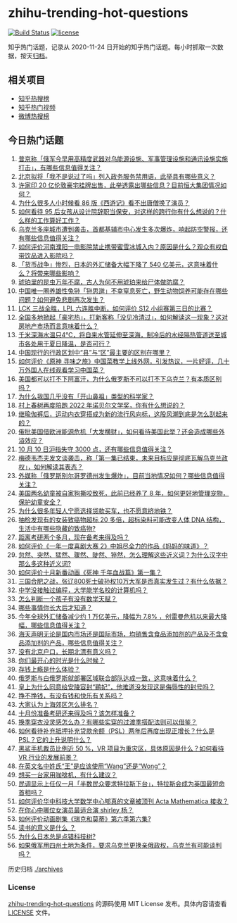 # zhihu-trending-hot-questions

[![Build Status](https://github.com/justjavac/zhihu-trending-hot-questions/workflows/ci/badge.svg?branch=master)](https://github.com/justjavac/zhihu-trending-hot-questions/actions)
[![license](https://img.shields.io/github/license/justjavac/zhihu-trending-hot-questions)](https://github.com/justjavac/zhihu-trending-hot-questions/blob/master/LICENSE)

知乎热门话题，记录从 2020-11-24 日开始的知乎热门话题。每小时抓取一次数据，按天[归档](./archives)。

## 相关项目

- [知乎热搜榜](https://github.com/justjavac/zhihu-trending-top-search)
- [知乎热门视频](https://github.com/justjavac/zhihu-trending-hot-video)
- [微博热搜榜](https://github.com/justjavac/weibo-trending-hot-search)

## 今日热门话题

<!-- BEGIN -->
<!-- 最后更新时间 Tue Oct 11 2022 03:16:23 GMT+0800 (China Standard Time) -->

1. [普京称「俄军今早用高精度武器对乌能源设施、军事管理设施和通讯设施实施打击」，有哪些信息值得关注？](https://www.zhihu.com/question/558532523)
1. [北京拟将「我不是说过了吗」列入政务服务禁用语，此举具有哪些意义？](https://www.zhihu.com/question/558280209)
1. [许家印 20 亿伦敦豪宅挂牌出售，此举透露出哪些信息？目前恒大集团情况如何？](https://www.zhihu.com/question/558486882)
1. [为什么很多人小时候看 86 版《西游记》看不出唐僧换了演员？](https://www.zhihu.com/question/536640108)
1. [如何看待 95 后女孩从设计院辞职当保安，对这样的跨行你有什么想说的？什么样的工作算好工作？](https://www.zhihu.com/question/558481905)
1. [乌克兰多座城市遭到袭击，首都基辅市中心发生多次爆炸，响起防空警报，还有哪些信息值得关注？](https://www.zhihu.com/question/558497910)
1. [如何评价河南濮阳一电影院禁止携带蜜雪冰城入内？原因是什么？观众有权自带饮品进入影院吗？](https://www.zhihu.com/question/558427120)
1. [「货币战争」惨烈，日本的外汇储备大幅下降了 540 亿美元，这意味着什么？将带来哪些影响？](https://www.zhihu.com/question/558293246)
1. [琥珀里的昆虫万年不腐，古人为何不用琥珀来给尸体做防腐？](https://www.zhihu.com/question/523576374)
1. [中国唯一圈养雄性兔狲「狲思邈」不幸窒息死亡，野生动物饲养可能存在哪些问题？如何避免悲剧再次发生？](https://www.zhihu.com/question/558497258)
1. [LCK 三战全胜，LPL 六连胜中断，如何评价 S12 小组赛第三日的比赛？](https://www.zhihu.com/question/558482569)
1. [全国多地掀起「豪宅热」，打新客称「没见冷清过」，如何解读这一现象？这对房地产市场而言意味着什么？](https://www.zhihu.com/question/558522977)
1. [千米深海水温只4℃，将自来水管延伸至深海，制冷后的水经隔热管道送至城市各处用于夏日降温，是否可行？](https://www.zhihu.com/question/557553441)
1. [中国现行的行政区划中“县”与“区”最主要的区别在哪里？](https://www.zhihu.com/question/32423298)
1. [如何评价《原神 寻味之旅》中国菜教学上线外网，引发热议，一片好评，几十万外国人在线观看学习中国菜？](https://www.zhihu.com/question/558469990)
1. [美国都可以打不下阿富汗，为什么俄罗斯不可以打不下乌克兰？有本质区别吗？](https://www.zhihu.com/question/557968910)
1. [为什么我国几乎没有「开山鼻祖」类型的科学家？](https://www.zhihu.com/question/557605712)
1. [村上春树再度陪跑 2022 年诺贝尔文学奖，你有什么想说的？](https://www.zhihu.com/question/558036921)
1. [继瑜伽裤后，运动内衣穿搭成为新的流行风向标，这股风潮到底是怎么刮起来的？](https://www.zhihu.com/question/550967142)
1. [俄批美国借欧洲能源危机「大发横财」，如何看待美国此举？还会造成哪些外溢效应？](https://www.zhihu.com/question/558470846)
1. [10 月 10 日沪指失守 3000 点，还有哪些信息值得关注？](https://www.zhihu.com/question/558495822)
1. [梅德韦杰夫发文谈袭击，称「第一集已结束，未来目标应是彻底瓦解乌克兰政权」，如何解读其表态？](https://www.zhihu.com/question/558545973)
1. [外媒称「俄罗斯别尔哥罗德州发生爆炸」，目前当地情况如何？哪些信息值得关注？](https://www.zhihu.com/question/558514552)
1. [美国两名幼童被自家狗撕咬致死，此前已经养了 8 年，如何更好地管理宠物，保护幼童安全？](https://www.zhihu.com/question/558470106)
1. [为什么很多年轻人宁愿选择贷款买车，也不愿意挤地铁？](https://www.zhihu.com/question/558403174)
1. [抽检发现有的女装致癌物超标 20 多倍，超标染料可能改变人体 DNA 结构，生活中有哪些隐藏的致癌物?](https://www.zhihu.com/question/558518027)
1. [距离考研两个多月，现在备考来得及吗？](https://www.zhihu.com/question/558366540)
1. [如何评价《一年一度喜剧大赛 2》中姐尽全力的作品《妈妈的味道》？](https://www.zhihu.com/question/558127739)
1. [忽然、突然、猛然、骤然、陡然、猝然，怎么理解这些近义词？为什么汉字中那么多这种近义词?](https://www.zhihu.com/question/552173813)
1. [如何评价十月新番动画《死神 千年血战篇》第一集？](https://www.zhihu.com/question/558498043)
1. [三国合肥之战，张辽800死士破孙权10万大军是否真实发生过？有什么依据？](https://www.zhihu.com/question/558034356)
1. [中学没接触过编程，大学能学名校的计算机吗？](https://www.zhihu.com/question/558273173)
1. [怎么判断一个孩子有没有数学天赋？](https://www.zhihu.com/question/543229591)
1. [哪些事情你长大后才知道？](https://www.zhihu.com/question/558407362)
1. [今年全球外汇储备减少约 1 万亿美元，降幅为 7.8% ，创雷曼危机以来最大降幅，哪些信息值得关注？](https://www.zhihu.com/question/558473259)
1. [海天声明无论是国内市场还是国际市场，均销售含食品添加剂的产品及不含食品添加剂的产品，哪些信息值得关注？](https://www.zhihu.com/question/558385849)
1. [没有北京户口，长期北漂有意义吗？](https://www.zhihu.com/question/553031538)
1. [你们最开心的时光是什么时候？](https://www.zhihu.com/question/558473772)
1. [存钱上瘾是什么体验？](https://www.zhihu.com/question/391039309)
1. [俄罗斯与白俄罗斯就部署区域联合部队达成一致，这意味着什么？](https://www.zhihu.com/question/558524841)
1. [皇上为什么同意给安陵容封“鹂妃”，他难道没发现这是侮辱性的封号吗？](https://www.zhihu.com/question/335556545)
1. [挣不挣钱，有没有钱和快乐有关系吗？](https://www.zhihu.com/question/557506784)
1. [大家认为上海郊区怎么排名？](https://www.zhihu.com/question/407291778)
1. [十月份准备考研还来得及吗？该怎样准备？](https://www.zhihu.com/question/488673456)
1. [换季穿衣没灵感怎么办？有哪些实穿的过渡季搭配法则可以借鉴？](https://www.zhihu.com/question/553692580)
1. [如何看待补充抵押补充贷款余额（PSL）两年后再度出现正增长？什么是 PSL？它的上升说明什么？](https://www.zhihu.com/question/558466498)
1. [黑鲨手机裁员比例近 50 %，VR 项目为重灾区，具体原因是什么？如何看待 VR 行业的发展前景？](https://www.zhihu.com/question/558490290)
1. [在英文名中姓氏“王”是应该使用“Wang”还是“Wong”？](https://www.zhihu.com/question/25049132)
1. [想买一台家用咖啡机，有什么建议？](https://www.zhihu.com/question/49701633)
1. [民调显示上任仅一月「半数民众要求特拉斯下台」，特拉斯会成为英国最短命首相吗？](https://www.zhihu.com/question/558479326)
1. [如何评价华中科技大学数学中心郇真的文章被顶刊 Acta Mathematica 接收？](https://www.zhihu.com/question/558220846)
1. [在你心中哪位女演员最适合演 shirley 杨？](https://www.zhihu.com/question/485483214)
1. [如何评价动画剧集《瑞克和莫蒂》第六季第六集?](https://www.zhihu.com/question/556905469)
1. [读书的意义是什么 ？](https://www.zhihu.com/question/558307713)
1. [为什么日本总是点错科技树?](https://www.zhihu.com/question/327279221)
1. [如果俄军用四州土地为条件，要求乌克兰更换亲俄政权，乌克兰有可能谈判吗？](https://www.zhihu.com/question/558285806)

<!-- END -->

历史归档 [./archives](./archives)

### License

[zhihu-trending-hot-questions](https://github.com/justjavac/zhihu-trending-hot-questions)
的源码使用 MIT License 发布。具体内容请查看 [LICENSE](./LICENSE) 文件。
